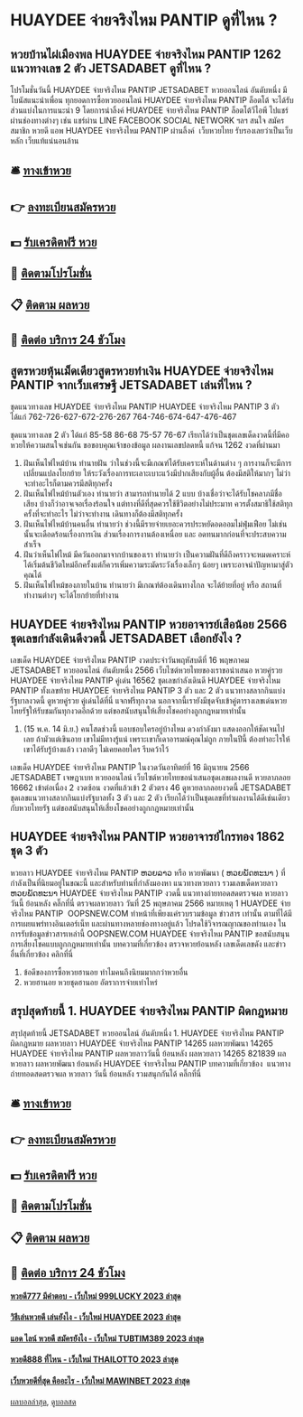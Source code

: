 # HUAYDEE จ่ายจริงไหม PANTIP ดูที่ไหน ?
## หวยบ้านไผ่เมืองพล HUAYDEE จ่ายจริงไหม PANTIP 1262 แนวทางเลข 2 ตัว JETSADABET ดูที่ไหน ?
โปรโมชั่นวันนี้ HUAYDEE จ่ายจริงไหม PANTIP JETSADABET หวยออนไลน์ อันดับหนึ่ง มีโบนัสแนะนำเพื่อน ทุกยอดการซื้อหวยออนไลน์ HUAYDEE จ่ายจริงไหม PANTIP ล็อตโต้ จะได้รับส่วนแบ่งในการแนะนำ 9 โดยการนำลิ้งค์ HUAYDEE จ่ายจริงไหม PANTIP ล็อตโต้วีไอพี ไปแชร์ผ่านช่องทางต่างๆ เช่น แชร์ผ่าน LINE FACEBOOK SOCIAL NETWORK ฯลฯ สนใจ สมัครสมาชิก หวยดี แอพ HUAYDEE จ่ายจริงไหม PANTIP ผ่านลิ้งค์  เว็บหวยไทย รับรองเลยว่าเป็นเว็บหลัก เว็บแท้แน่นอนล้าน

## 🛎 [ทางเข้าหวย](https://bit.ly/3BG5bNw)
## 👉 [ลงทะเบียนสมัครหวย](https://bit.ly/3BG5bNw)
## 💵 [รับเครดิตฟรี หวย](https://bit.ly/3C3mvgS)
## 👑 [ติดตามโปรโมชั่น](https://bit.ly/3C3mvgS)
## 📋 [ติดตาม ผลหวย](https://bit.ly/3C3mvgS)
## 📱 [ติดต่อ บริการ 24 ชัวโมง](https://bit.ly/3C3mvgS)

## สูตรหวยหุ้นเม็ดเดียวสูตรหวยทำเงิน HUAYDEE จ่ายจริงไหม PANTIP จากเว็บเศรษฐี JETSADABET เล่นที่ไหน ?
ชุดแนวทางเลข HUAYDEE จ่ายจริงไหม PANTIP HUAYDEE จ่ายจริงไหม PANTIP 3 ตัว ได้แก่
762-726-627-672-276-267
764-746-674-647-476-467

ชุดแนวทางเลข 2 ตัว ได้แก่
85-58
86-68
75-57
76-67
เรียกได้ว่าเป็นชุดเลขเด็ดงวดนี้ที่มีคอหวยให้ความสนใจเช่นกัน
ขอขอบคุณเจ้าของข้อมูล
ผลงานเลขปลดหนี้ แก้จน 1262 งวดที่ผ่านมา
1. ฝันเห็นไฟไหม้บ้าน ทำนายฝัน ว่าในช่วงนี้จะมีเกณฑ์ได้รับเคราะห์ในด้านต่าง ๆ การงานก็จะมีการเปลี่ยนแปลงโยกย้าย ให้ระวังเรื่องการทะเลาะเบาะแว้งมีปากเสียงกับผู้อื่น ต้องมีสติให้มากๆ ไม่ว่าจะทำอะไรก็ตามควรมีสติทุกครั้ง
2. ฝันเห็นไฟไหม้บ้านตัวเอง ทำนายว่า สามารถทำนายได้ 2 แบบ บ้างเชื่อว่าจะได้รับโชคลาภมีชื่อเสียง บ้างก็ว่าอาจเจอเรื่องร้อนใจ แต่ทางที่ดีที่สุดควรใช้ชีวิตอย่างไม่ประมาท ควรตั้งสมาธิใช้สติทุกครั้งที่จะทำอะไร ไม่ว่าจะทำงาน เดินทางก็ต้องมีสติทุกครั้ง
3. ฝันเห็นไฟไหม้บ้านคนอื่น ทำนายว่า ช่วงนี้มีรายจ่ายเยอะควรประหยัดอดออมไม่ฟุ่มเฟือย ไม่เช่นนั้นจะเดือดร้อนเรื่องการเงิน ส่วนเรื่องการงานต้องเหนื่อย และ อดทนมากก่อนที่จะประสบความสำเร็จ
4. ฝันว่าเห็นไฟไหม้ มีควันออกมาจากบ้านของเรา ทำนายว่า เป็นความฝันที่ดีถึงคราวจะหมดเคราะห์ ได้เริ่มต้นชีวิตใหม่อีกครั้งแต่ก็ควรเพิ่มความระมัดระวังเรื่องเล็กๆ น้อยๆ เพราะอาจนำปัญหามาสู่ตัวคุณได้
5. ฝันเห็นไฟไหม้ของภายในบ้าน ทำนายว่า มีเกณฑ์ต้องเดินทางไกล จะได้ย้ายที่อยู่ หรือ สถานที่ทำงานต่างๆ จะได้โยกย้ายที่ทำงาน

## HUAYDEE จ่ายจริงไหม PANTIP หวยอาจารย์เสือน้อย 2566 ชุดเลขกำลังเดินดีงวดนี้ JETSADABET เลือกยังไง ?
เลขเด็ด HUAYDEE จ่ายจริงไหม PANTIP งวดประจำวันพฤหัสบดีที่ 16 พฤษภาคม JETSADABET หวยออนไลน์ อันดับหนึ่ง 2566 เว็บไซต์หวยไทยของเราขอนำเสนอ หวยคู่รวย HUAYDEE จ่ายจริงไหม PANTIP คู่เด่น 16562 ชุดเลขกำลังเดินดี HUAYDEE จ่ายจริงไหม PANTIP ทั้งเลขท้าย HUAYDEE จ่ายจริงไหม PANTIP 3 ตัว และ 2 ตัว แนวทางสลากกินแบ่งรัฐบาลงวดนี้ ดูหวยคู่รวย คู่เด่นได้ที่นี่ แจกฟรีทุกงวด นอกจากนี้เรายังมีชุดจับเข้าคู่ตารางเลขเด่นหวยไทยรัฐให้รับชมกันทุกงวดอีกด้วย แต่ขอสนับสนุนให้เสี่ยงโชคอย่างถูกกฎหมายเท่านั้น
1. (15 พ.ค. 14 มิ.ย.) คนโสดช่วงนี้ แอบชอบใครอยู่บ้างไหม ดวงกำลังมา แสดงออกให้ชัดเจนไปเลย ถ้ามัวแต่เขินอาย เขาไม่มีทางรู้แน่ เพราะเขาก็เดาอารมณ์คุณไม่ถูก ภายในปีนี้ ต้องทำอะไรให้เขาได้รับรู้บ้างแล้ว เวลาดีๆ ไม่เคยคอยใคร รีบคว้าไว้

เลขเด็ด HUAYDEE จ่ายจริงไหม PANTIP ในงวดวันอาทิตย์ที่ 16 มิถุนายน 2566 JETSADABET เจษฎาเบท หวยออนไลน์ เว็บไซต์หวยไทยขอนำเสนอชุดเลขผลงานดี หวยลาภลอย 16662 เข้าต่อเนื่อง 2 งวดซ้อน งวดที่แล้วเข้า 2 ตัวตรง 46 ดูหวยลาภลอยงวดนี้ JETSADABET ชุดเลขแนวทางสลากกินแบ่งรัฐบาลทั้ง 3 ตัว และ 2 ตัว เรียกได้ว่าเป็นชุดเลขที่ทำผลงานได้ดีเช่นเดียวกับหวยไทยรัฐ แต่ขอสนับสนุนให้เสี่ยงโชคอย่างถูกกฎหมายเท่านั้น

## HUAYDEE จ่ายจริงไหม PANTIP หวยอาจารย์ไกรทอง 1862 ชุด 3 ตัว
หวยลาว HUAYDEE จ่ายจริงไหม PANTIP ຫວຍລາວ หรือ หวยพัฒนา ( ຫວຍພັດທະນາ ) ที่กำลังเป็นที่นิยมอยู่ในขณะนี้ และสำหรับท่านที่กำลังมองหา แนวทางหวยลาว รวมเลขเด็ดหวยลาว ຫວຍພັດທະນາ HUAYDEE จ่ายจริงไหม PANTIP งวดนี้
 แนวทางถ่ายทอดสดตรวจผล หวยลาว วันนี้ ย้อนหลัง คลิ๊กที่นี่ 
ตรวจผลหวยลาว วันที่ 25 พฤษภาคม 2566
หมายเหตุ 1 HUAYDEE จ่ายจริงไหม PANTIP  OOPSNEW.COM ทำหน้าที่เพียงแค่รวบรวมข้อมูล ข่าวสาร เท่านั้น ตามที่ได้มีการเผยแพร่ทางอินเตอร์เน็ท และผ่านทางหลายช่องทางอยู่แล้ว โปรดใช้วิจารณญาณของท่านเอง ในการรับข้อมูลข่าวสารเหล่านี้ OOPSNEW.COM HUAYDEE จ่ายจริงไหม PANTIP ขอสนับสนุนการเสี่ยงโชคแบบถูกกฎหมายเท่านั้น
บทความที่เกี่ยวข้อง
ตรวจหวยย้อนหลัง เลขเด็ดเลขดัง และข่าวอื่นที่เกี่ยวข้อง คลิกที่นี่
1. ข้อดีของการซื้อหวยฮานอย ทำไมคนถึงนิยมมากกว่าหวยอื่น
2. หวยฮานอย หวยชุดฮานอย อัตราการจ่ายเท่าไหร่

## สรุปสุดท้ายนี้ 1. HUAYDEE จ่ายจริงไหม PANTIP ผิดกฎหมาย
สรุปสุดท้ายนี้ JETSADABET หวยออนไลน์ อันดับหนึ่ง 1. HUAYDEE จ่ายจริงไหม PANTIP ผิดกฎหมาย ผลหวยลาว HUAYDEE จ่ายจริงไหม PANTIP 14265 ผลหวยพัฒนา 14265 HUAYDEE จ่ายจริงไหม PANTIP ผลหวยลาววันนี้ ย้อนหลัง
ผลหวยลาว 14265 821839
 ผลหวยลาว ผลหวยพัฒนา ย้อนหลัง HUAYDEE จ่ายจริงไหม PANTIP 
บทความที่เกี่ยวข้อง
 แนวทางถ่ายทอดสดตรวจผล หวยลาว วันนี้ ย้อนหลัง รวมสนุกกันได้ คลิ๊กที่นี่  

## 🛎 [ทางเข้าหวย](https://bit.ly/3BG5bNw)
## 👉 [ลงทะเบียนสมัครหวย](https://bit.ly/3BG5bNw)
## 💵 [รับเครดิตฟรี หวย](https://bit.ly/3C3mvgS)
## 👑 [ติดตามโปรโมชั่น](https://bit.ly/3C3mvgS)
## 📋 [ติดตาม ผลหวย](https://bit.ly/3C3mvgS)
## 📱 [ติดต่อ บริการ 24 ชัวโมง](https://bit.ly/3C3mvgS)

#### [หวยดี777 มีคำตอบ - เว็บใหม่ 999LUCKY 2023 ล่าสุด](https://atom.io/themes/หวยดี777%20มีคำตอบ%20-%20เว็บใหม่%20999lucky%202023%20ล่าสุด)
#### [วิธีเล่นหวยดี เล่นยังไง - เว็บใหม่ HUAYDEE 2023 ล่าสุด](https://atom.io/themes/วิธีเล่นหวยดี%20เล่นยังไง%20-%20เว็บใหม่%20huaydee%202023%20ล่าสุด)
#### [แอด ไลน์ หวยดี สมัครยังไง - เว็บใหม่ TUBTIM389 2023 ล่าสุด](https://atom.io/themes/แอด%20ไลน์%20หวยดี%20สมัครยังไง%20-%20เว็บใหม่%20tubtim389%202023%20ล่าสุด)
#### [หวยดี888 ที่ไหน - เว็บใหม่ THAILOTTO 2023 ล่าสุด](https://atom.io/themes/หวยดี888%20ที่ไหน%20-%20เว็บใหม่%20thailotto%202023%20ล่าสุด)
#### [เว็บหวยดีที่สุด คืออะไร - เว็บใหม่ MAWINBET 2023 ล่าสุด](https://atom.io/themes/เว็บหวยดีที่สุด%20คืออะไร%20-%20เว็บใหม่%20mawinbet%202023%20ล่าสุด)

[ผลบอลล่าสุด](https://siamsport.tv "ผลบอลล่าสุด"), [ดูบอลสด](https://siamsport.tv/ดูบอลสด "ดูบอลสด")